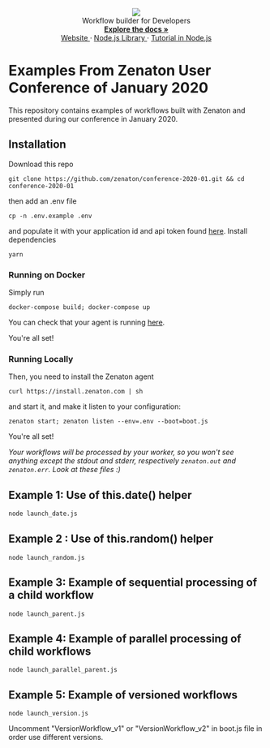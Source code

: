 <p align="center">
  <a href="https://zenaton.com" target="_blank">
    <img src="https://user-images.githubusercontent.com/36400935/58254828-e5176880-7d6b-11e9-9094-3f46d91faeee.png" target="_blank" />
  </a>
  <br>
  Workflow builder for Developers <br>
  <a href="https://docs.zenaton.com" target="_blank">
    <strong> Explore the docs » </strong>
  </a>
  <br>
  <a href="https://zenaton.com" target="_blank"> Website </a>
    ·
  <a href="https://github.com/zenaton/zenaton-node" target="_blank"> Node.js Library </a>
    ·
  <a href="https://app.zenaton.com/tutorial/node" target="_blank"> Tutorial in Node.js </a> <br>
</p>

# Examples From Zenaton User Conference of January 2020

This repository contains examples of workflows built with Zenaton and presented during our conference in January 2020. 

## Installation

Download this repo

```
git clone https://github.com/zenaton/conference-2020-01.git && cd conference-2020-01
```

then add an .env file

```
cp -n .env.example .env
```

and populate it with your application id and api token found [here](https://app.zenaton.com/api).
Install dependencies

```
yarn
```

### Running on Docker

Simply run

```
docker-compose build; docker-compose up
```

You can check that your agent is running [here](https://app.zenaton.com/agents).

You're all set!

### Running Locally

Then, you need to install the Zenaton agent

```
curl https://install.zenaton.com | sh
```

and start it, and make it listen to your configuration:

```
zenaton start; zenaton listen --env=.env --boot=boot.js
```

You're all set!

_Your workflows will be processed by your worker, so you won't see anything except the stdout and stderr, respectively `zenaton.out` and `zenaton.err`. Look at these files :)_

## Example 1: Use of this.date() helper

```sh
node launch_date.js
```

## Example 2 : Use of this.random() helper

```node
node launch_random.js
```

## Example 3: Example of sequential processing of a child workflow

```node
node launch_parent.js
```

## Example 4: Example of parallel processing of child workflows

```node
node launch_parallel_parent.js
```

## Example 5: Example of versioned workflows

```node
node launch_version.js
```

Uncomment "VersionWorkflow_v1" or "VersionWorkflow_v2" in boot.js file in order use different versions.

